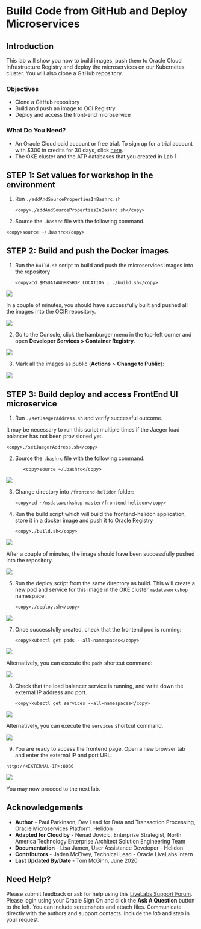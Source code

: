 # Build Code from GitHub and Deploy Microservices

## Introduction

This lab will show you how to build images, push them to Oracle Cloud
Infrastructure Registry and deploy the microservices on our Kubernetes cluster.
You will also clone a GitHub repository.

### Objectives

  -   Clone a GitHub repository
  -   Build and push an image to OCI Registry
  -   Deploy and access the front-end microservice

### What Do You Need?

* An Oracle Cloud paid account or free trial. To sign up for a trial account with $300 in credits for 30 days, click [here](http://oracle.com/cloud/free).
* The OKE cluster and the ATP databases that you created in Lab 1


## **STEP 1**: Set values for workshop in the environment

1. Run `./addAndSourcePropertiesInBashrc.sh`

   ```
   <copy>./addAndSourcePropertiesInBashrc.sh</copy>
   ```

2. Source the `.bashrc` file with the following command.

  ```
  <copy>source ~/.bashrc</copy>
  ```

## **STEP 2**: Build and push the Docker images

1. Run the `build.sh` script to build and push the
    microservices images into the repository

    ```
    <copy>cd $MSDATAWORKSHOP_LOCATION ; ./build.sh</copy>
    ```

  ![](images/70e6b9bab9f2e247e950e50745de802d.png " ")

  In a couple of minutes, you should have successfully built and pushed all the images into the OCIR repository.

  ![](images/bdd2f05cfc0d1aac84b09dbe5b48993a.png " ")

2.  Go to the Console, click the hamburger menu in the top-left corner and open
    **Developer Services > Container Registry**.

  ![](images/efcd98db89441f5a40389c99e5afd4b5.png " ")

3. Mark all the images as public (**Actions** > **Change to Public**):

  ![](images/71310f61e92f7c1167f2016bb17d67b0.png " ")

## **STEP 3**: Build deploy and access FrontEnd UI microservice

1. Run `./setJaegerAddress.sh` and verify successful outcome.

 It may be necessary to run this script multiple times if the Jaeger load balancer has not been provisioned yet.

   ```
   <copy>./setJaegerAddress.sh</copy>
   ```

2. Source the `.bashrc` file with the following command.

   ```
      <copy>source ~/.bashrc</copy>
   ```
      
  ![](images/185c88da326994bb858a01f37d7fb3e0.png " ")

3.  Change directory into `/frontend-helidon` folder:

    ```
    <copy>cd ~/msdataworkshop-master/frontend-helidon</copy>
    ```

   
4.  Run the build script which will build the frontend-helidon application, store it in a docker image and push it to Oracle Registry

    ```
    <copy>./build.sh</copy>
    ```

  ![](images/807b7c494dab6ccb6864c60344ca7e0e.png " ")

  After a couple of minutes, the image should have been successfully pushed into the repository.

  ![](images/cb413dce71ae945decf19e468a94a89e.png " ")


5.  Run the deploy script from the same directory
    as build. This will create a new pod and service for this image in the OKE
    cluster `msdataworkshop` namespace:

    ```
    <copy>./deploy.sh</copy>
    ```

   ![](images/5b817258e6f0f7b55d4ab3f6327a1779.png " ")

7.  Once successfully created, check that the frontend pod is running:

    ```
    <copy>kubectl get pods --all-namespaces</copy>
    ```

  ![](images/bf1ec14ebd4cb789fca7f77bb2d4b2d3.png " ")

  Alternatively, you can execute the `pods` shortcut command:

  ![](images/d575874fe6102633c10202c74bf898bc.png " ")

8. Check that the load balancer service is running, and write down the external IP
    address and port. 

    ```
    <copy>kubectl get services --all-namespaces</copy>
    ```

  ![](images/ce67dfe171836b79a14533f479039ff5.png " ")

  Alternatively, you can execute the `services` shortcut command.

  ![](images/72c888319c294bed63ad9db029b68c5e.png " ")

9. You are ready to access the frontend page. Open a new browser tab and enter the external IP and port URL:

  `http://<EXTERNAL-IP>:8080`

  ![](images/frontendhome.png " ")

You may now proceed to the next lab.

## Acknowledgements
* **Author** - Paul Parkinson, Dev Lead for Data and Transaction Processing, Oracle Microservices Platform, Helidon
* **Adapted for Cloud by** - Nenad Jovicic, Enterprise Strategist, North America Technology Enterprise Architect Solution Engineering Team
* **Documentation** - Lisa Jamen, User Assistance Developer - Helidon
* **Contributors** - Jaden McElvey, Technical Lead - Oracle LiveLabs Intern
* **Last Updated By/Date** - Tom McGinn, June 2020

## Need Help?
Please submit feedback or ask for help using this [LiveLabs Support Forum](https://community.oracle.com/tech/developers/categories/building-microservices-with-oracle-converged-database). Please login using your Oracle Sign On and click the **Ask A Question** button to the left.  You can include screenshots and attach files.  Communicate directly with the authors and support contacts.  Include the *lab* and *step* in your request. 
